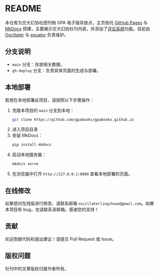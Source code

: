 # README

本仓库为交大幻协社团刊物 GPA 电子版存放点，主页依托 [GitHub Pages](https://pages.github.com/) 与 [MkDocs](https://www.mkdocs.org/) 搭建，主要展示交大幻协社刊内容，并添加了[评论系统](https://squidfunk.github.io/mkdocs-material/setup/adding-a-comment-system/)功能。目前由 [Oscillater](https://github.com/Oscillater) 与 [equator](https://github.com/equator123) 负责维护。

## 分支说明

- `main` 分支：存放相关数据。
- `gh-deploy` 分支：负责具体页面的生成与部署。

## 本地部署

若想在本地部署此项目，请按照以下步骤操作：

1. 克隆本项目的 `main` 分支到本地：
    ```sh
    git clone https://github.com/gpabooks/gpabooks.github.io
    ```
2. 进入项目目录
3. 安装 MkDocs：
    ```sh
    pip install mkdocs
    ```
4. 启动本地服务器：
    ```sh
    mkdocs serve
    ```
5. 在浏览器中打开 `http://127.0.0.1:8000` 查看本地部署的页面。

## 在线修改

如果想对在线版进行修改，请联系邮箱 `oscillaterlingchuan@gmail.com`。如果本项目有 bug，也请联系该邮箱。感谢您的支持！

## 贡献

欢迎贡献代码和提出建议！请提交 Pull Request 或 Issue。

## 版权问题

社刊中的文章版权归属作者所有。
